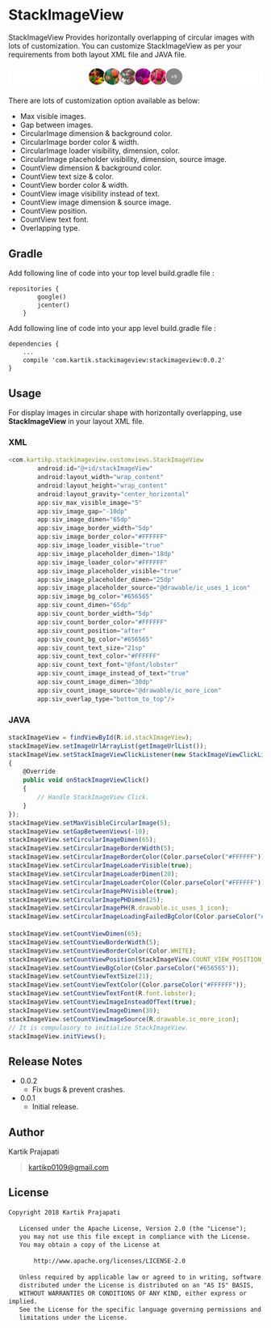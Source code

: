 # StackImageView
StackImageView Provides horizontally overlapping of circular images with lots of customization. You can customize StackImageView as per your requirements from both layout XML file and JAVA file.
<br/><br/>
![screenshot1](https://github.com/KartikPrajapati/StackImageView/blob/master/screenshot1.jpg)
<br/><br/>
There are lots of customization option available as below:
- Max visible images.
- Gap between images.
- CircularImage dimension & background color.
- CircularImage border color & width.
- CircularImage loader visibility, dimension, color.
- CircularImage placeholder visibility, dimension, source image.
- CountView dimension & background color.
- CountView text size & color.
- CountView border color & width.
- CountView image visibility instead of text.
- CountView image dimension & source image.
- CountView position.
- CountView text font.
- Overlapping type.
## Gradle
Add following line of code into your top level build.gradle file :
```
repositories {
        google()
        jcenter()
    }
```
Add following line of code into your app level build.gradle file :
```
dependencies {
    ...
    compile 'com.kartik.stackimageview:stackimageview:0.0.2'
}
```
## Usage
For display images in circular shape with horizontally overlapping, use **StackImageView** in your layout XML file.
### XML
```javascript
<com.kartikp.stackimageview.customviews.StackImageView
        android:id="@+id/stackImageView"
        android:layout_width="wrap_content"
        android:layout_height="wrap_content"
        android:layout_gravity="center_horizontal"
        app:siv_max_visible_image="5"
        app:siv_image_gap="-10dp"
        app:siv_image_dimen="65dp"
        app:siv_image_border_width="5dp"
        app:siv_image_border_color="#FFFFFF"
        app:siv_image_loader_visible="true"
        app:siv_image_placeholder_dimen="18dp"
        app:siv_image_loader_color="#FFFFFF"
        app:siv_image_placeholder_visible="true"
        app:siv_image_placeholder_dimen="25dp"
        app:siv_image_placeholder_source="@drawable/ic_uses_1_icon"
        app:siv_image_bg_color="#656565"
        app:siv_count_dimen="65dp"
        app:siv_count_border_width="5dp"
        app:siv_count_border_color="#FFFFFF"
        app:siv_count_position="after"
        app:siv_count_bg_color="#656565"
        app:siv_count_text_size="21sp"
        app:siv_count_text_color="#FFFFFF"
        app:siv_count_text_font="@font/lobster"
        app:siv_count_image_instead_of_text="true"
        app:siv_count_image_dimen="30dp"
        app:siv_count_image_source="@drawable/ic_more_icon"
        app:siv_overlap_type="bottom_to_top"/>
```
### JAVA
```javascript
stackImageView = findViewById(R.id.stackImageView);
stackImageView.setImageUrlArrayList(getImageUrlList());
stackImageView.setStackImageViewClickListener(new StackImageViewClickListener()
{
    @Override
    public void onStackImageViewClick()
    {
        // Handle StackImageView Click.
    }
});
stackImageView.setMaxVisibleCircularImage(5);
stackImageView.setGapBetweenViews(-10);
stackImageView.setCircularImageDimen(65);
stackImageView.setCircularImageBorderWidth(5);
stackImageView.setCircularImageBorderColor(Color.parseColor("#FFFFFF"));
stackImageView.setCircularImageLoaderVisible(true);
stackImageView.setCircularImageLoaderDimen(20);
stackImageView.setCircularImageLoaderColor(Color.parseColor("#FFFFFF"));
stackImageView.setCircularImagePHVisible(true);
stackImageView.setCircularImagePHDimen(25);
stackImageView.setCircularImagePH(R.drawable.ic_uses_1_icon);
stackImageView.setCircularImageLoadingFailedBgColor(Color.parseColor("#656565"));

stackImageView.setCountViewDimen(65);
stackImageView.setCountViewBorderWidth(5);
stackImageView.setCountViewBorderColor(Color.WHITE);
stackImageView.setCountViewPosition(StackImageView.COUNT_VIEW_POSITION_AFTER);
stackImageView.setCountViewBgColor(Color.parseColor("#656565"));
stackImageView.setCountViewTextSize(21);
stackImageView.setCountViewTextColor(Color.parseColor("#FFFFFF"));
stackImageView.setCountViewTextFont(R.font.lobster);
stackImageView.setCountViewImageInsteadOfText(true);
stackImageView.setCountViewImageDimen(30);
stackImageView.setCountViewImageSource(R.drawable.ic_more_icon);
// It is compulasory to initialize StackImageView.
stackImageView.initViews();
```
## Release Notes
- 0.0.2
  - Fix bugs & prevent crashes.
- 0.0.1
  - Initial release.
## Author
Kartik Prajapati
> kartikp0109@gmail.com
## License
````
Copyright 2018 Kartik Prajapati

   Licensed under the Apache License, Version 2.0 (the "License");
   you may not use this file except in compliance with the License.
   You may obtain a copy of the License at

       http://www.apache.org/licenses/LICENSE-2.0

   Unless required by applicable law or agreed to in writing, software
   distributed under the License is distributed on an "AS IS" BASIS,
   WITHOUT WARRANTIES OR CONDITIONS OF ANY KIND, either express or implied.
   See the License for the specific language governing permissions and
   limitations under the License.
````
